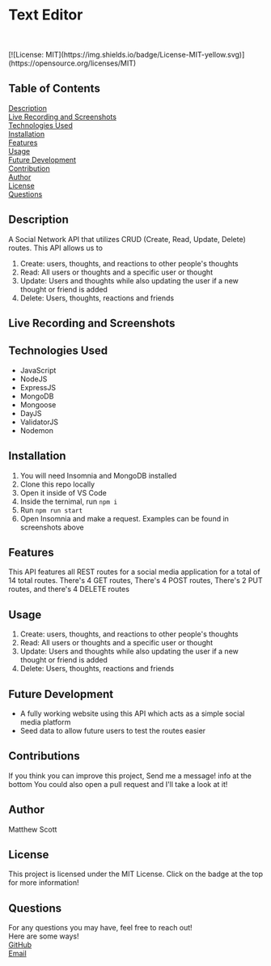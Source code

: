 # Text Editor <br>

<br>
<br>
[![License: MIT](https://img.shields.io/badge/License-MIT-yellow.svg)](https://opensource.org/licenses/MIT)

## Table of Contents
[Description](#Description) <br>
[Live Recording and Screenshots](#LRaS) <br>
[Technologies Used](#Technologies) <br>
[Installation](#Installation) <br>
[Features](#Features) <br>
[Usage](#Usage) <br>
[Future Development](#Future) <br>
[Contribution](#Contribution) <br>
[Author](#Author) <br>
[License](#License) <br>
[Questions](#Questions) <br>

## Description <a name="Description"></a>
A Social Network API that utilizes CRUD (Create, Read, Update, Delete) routes. This API allows us to 
1. Create: users, thoughts, and reactions to other people's thoughts
2. Read: All users or thoughts and a specific user or thought
3. Update: Users and thoughts while also updating the user if a new thought or friend is added
4. Delete: Users, thoughts, reactions and friends 

## Live Recording and Screenshots <a name="LRaS"></a>

## Technologies Used <a name="Technologies"></a>
<ul>
  <li>JavaScript</li>
  <li>NodeJS</li>
  <li>ExpressJS</li>
  <li>MongoDB</li>
  <li>Mongoose</li>
  <li>DayJS</li>
  <li>ValidatorJS</li>
  <li>Nodemon</li>
</ul>

## Installation <a name="Installation"></a>
1. You will need Insomnia and MongoDB installed
2. Clone this repo locally
3. Open it inside of VS Code
4. Inside the ternimal, run <code>npm i</code>
5. Run <code>npm run start</code>
6. Open Insomnia and make a request. Examples can be found in screenshots above

## Features <a name="Features"></a>
This API features all REST routes for a social media application for a total of 14 total routes. There's 4 GET routes, There's 4 POST routes, There's 2 PUT routes, and there's 4 DELETE routes

## Usage <a name="Usage"></a>
1. Create: users, thoughts, and reactions to other people's thoughts
2. Read: All users or thoughts and a specific user or thought
3. Update: Users and thoughts while also updating the user if a new thought or friend is added
4. Delete: Users, thoughts, reactions and friends

## Future Development <a name="Future"></a>
<ul>
  <li>A fully working website using this API which acts as a simple social media platform</li>
  <li>Seed data to allow future users to test the routes easier</li>
</ul>

## Contributions <a name="Contribution"></a>
If you think you can improve this project, Send me a message! info at the bottom
You could also open a pull request and I'll take a look at it!

## Author <a name="Author"></a>
Matthew Scott

## License <a name="License"></a>
This project is licensed under the MIT License. Click on the badge at the top for more information!

## Questions <a name="Questions"></a>
For any questions you may have, feel free to reach out! <br>
Here are some ways! <br>
<a href="https://github.com/MScott-Dev" alt="GitHub">GitHub</a> <br>
<a href="mailto:MScott0199@gmail.com">Email</a>
